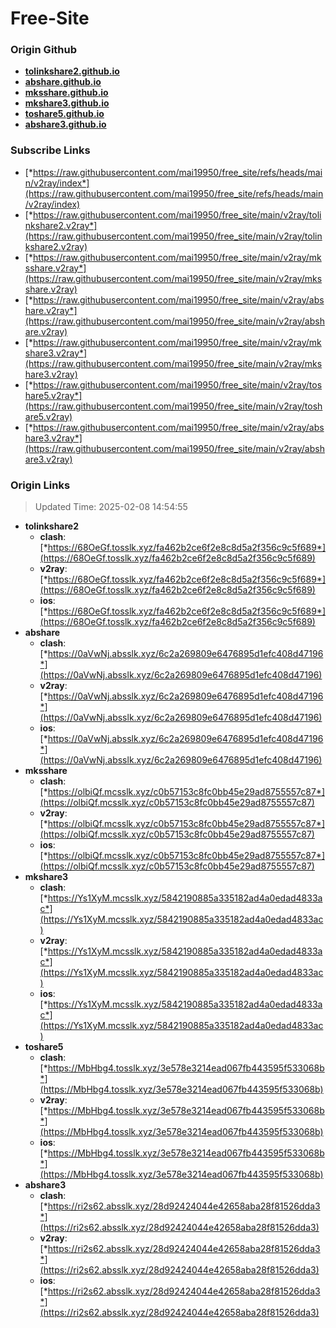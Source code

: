 # Free-Site

### Origin Github

- [**tolinkshare2.github.io**](https://github.com/tolinkshare2/tolinkshare2.github.io)
- [**abshare.github.io**](https://github.com/abshare/abshare.github.io)
- [**mksshare.github.io**](https://github.com/mksshare/mksshare.github.io)
- [**mkshare3.github.io**](https://github.com/mkshare3/mkshare3.github.io)
- [**toshare5.github.io**](https://github.com/toshare5/toshare5.github.io)
- [**abshare3.github.io**](https://github.com/abshare3/abshare3.github.io)

### Subscribe Links

- [*https://raw.githubusercontent.com/mai19950/free_site/refs/heads/main/v2ray/index*](https://raw.githubusercontent.com/mai19950/free_site/refs/heads/main/v2ray/index)
- [*https://raw.githubusercontent.com/mai19950/free_site/main/v2ray/tolinkshare2.v2ray*](https://raw.githubusercontent.com/mai19950/free_site/main/v2ray/tolinkshare2.v2ray)
- [*https://raw.githubusercontent.com/mai19950/free_site/main/v2ray/mksshare.v2ray*](https://raw.githubusercontent.com/mai19950/free_site/main/v2ray/mksshare.v2ray)
- [*https://raw.githubusercontent.com/mai19950/free_site/main/v2ray/abshare.v2ray*](https://raw.githubusercontent.com/mai19950/free_site/main/v2ray/abshare.v2ray)
- [*https://raw.githubusercontent.com/mai19950/free_site/main/v2ray/mkshare3.v2ray*](https://raw.githubusercontent.com/mai19950/free_site/main/v2ray/mkshare3.v2ray)
- [*https://raw.githubusercontent.com/mai19950/free_site/main/v2ray/toshare5.v2ray*](https://raw.githubusercontent.com/mai19950/free_site/main/v2ray/toshare5.v2ray)
- [*https://raw.githubusercontent.com/mai19950/free_site/main/v2ray/abshare3.v2ray*](https://raw.githubusercontent.com/mai19950/free_site/main/v2ray/abshare3.v2ray)

### Origin Links

> Updated Time: 2025-02-08 14:54:55

- **tolinkshare2**
  - **clash**: [*https://68OeGf.tosslk.xyz/fa462b2ce6f2e8c8d5a2f356c9c5f689*](https://68OeGf.tosslk.xyz/fa462b2ce6f2e8c8d5a2f356c9c5f689)
  - **v2ray**: [*https://68OeGf.tosslk.xyz/fa462b2ce6f2e8c8d5a2f356c9c5f689*](https://68OeGf.tosslk.xyz/fa462b2ce6f2e8c8d5a2f356c9c5f689)
  - **ios**: [*https://68OeGf.tosslk.xyz/fa462b2ce6f2e8c8d5a2f356c9c5f689*](https://68OeGf.tosslk.xyz/fa462b2ce6f2e8c8d5a2f356c9c5f689)
- **abshare**
  - **clash**: [*https://0aVwNj.absslk.xyz/6c2a269809e6476895d1efc408d47196*](https://0aVwNj.absslk.xyz/6c2a269809e6476895d1efc408d47196)
  - **v2ray**: [*https://0aVwNj.absslk.xyz/6c2a269809e6476895d1efc408d47196*](https://0aVwNj.absslk.xyz/6c2a269809e6476895d1efc408d47196)
  - **ios**: [*https://0aVwNj.absslk.xyz/6c2a269809e6476895d1efc408d47196*](https://0aVwNj.absslk.xyz/6c2a269809e6476895d1efc408d47196)
- **mksshare**
  - **clash**: [*https://olbiQf.mcsslk.xyz/c0b57153c8fc0bb45e29ad8755557c87*](https://olbiQf.mcsslk.xyz/c0b57153c8fc0bb45e29ad8755557c87)
  - **v2ray**: [*https://olbiQf.mcsslk.xyz/c0b57153c8fc0bb45e29ad8755557c87*](https://olbiQf.mcsslk.xyz/c0b57153c8fc0bb45e29ad8755557c87)
  - **ios**: [*https://olbiQf.mcsslk.xyz/c0b57153c8fc0bb45e29ad8755557c87*](https://olbiQf.mcsslk.xyz/c0b57153c8fc0bb45e29ad8755557c87)
- **mkshare3**
  - **clash**: [*https://Ys1XyM.mcsslk.xyz/5842190885a335182ad4a0edad4833ac*](https://Ys1XyM.mcsslk.xyz/5842190885a335182ad4a0edad4833ac)
  - **v2ray**: [*https://Ys1XyM.mcsslk.xyz/5842190885a335182ad4a0edad4833ac*](https://Ys1XyM.mcsslk.xyz/5842190885a335182ad4a0edad4833ac)
  - **ios**: [*https://Ys1XyM.mcsslk.xyz/5842190885a335182ad4a0edad4833ac*](https://Ys1XyM.mcsslk.xyz/5842190885a335182ad4a0edad4833ac)
- **toshare5**
  - **clash**: [*https://MbHbg4.tosslk.xyz/3e578e3214ead067fb443595f533068b*](https://MbHbg4.tosslk.xyz/3e578e3214ead067fb443595f533068b)
  - **v2ray**: [*https://MbHbg4.tosslk.xyz/3e578e3214ead067fb443595f533068b*](https://MbHbg4.tosslk.xyz/3e578e3214ead067fb443595f533068b)
  - **ios**: [*https://MbHbg4.tosslk.xyz/3e578e3214ead067fb443595f533068b*](https://MbHbg4.tosslk.xyz/3e578e3214ead067fb443595f533068b)
- **abshare3**
  - **clash**: [*https://ri2s62.absslk.xyz/28d92424044e42658aba28f81526dda3*](https://ri2s62.absslk.xyz/28d92424044e42658aba28f81526dda3)
  - **v2ray**: [*https://ri2s62.absslk.xyz/28d92424044e42658aba28f81526dda3*](https://ri2s62.absslk.xyz/28d92424044e42658aba28f81526dda3)
  - **ios**: [*https://ri2s62.absslk.xyz/28d92424044e42658aba28f81526dda3*](https://ri2s62.absslk.xyz/28d92424044e42658aba28f81526dda3)
